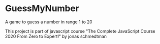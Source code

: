 # GuessMyNumber
A game to guess a number in range 1 to 20

This project is part of javascript course "The Complete JavaScript Course 2020 From Zero to Expert!" by jonas schmedtman



